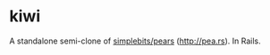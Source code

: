 # kiwi

A standalone semi-clone of [simplebits/pears](/simplebits/pears)
(http://pea.rs). In Rails.


